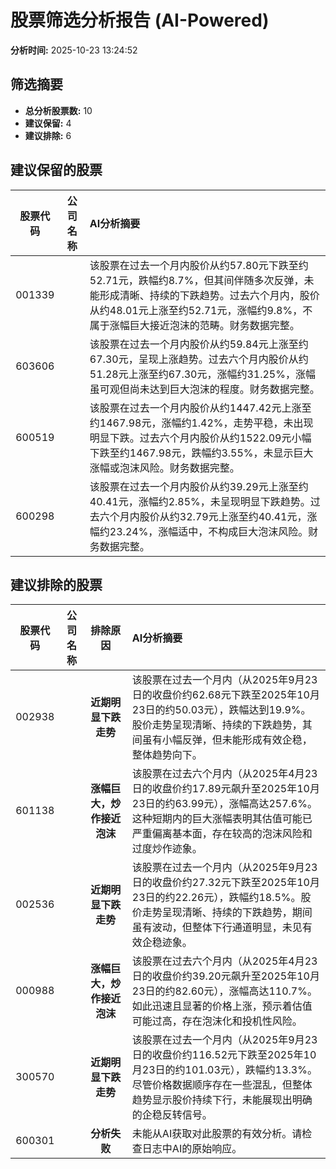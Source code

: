# 股票筛选分析报告 (AI-Powered)

**分析时间:** 2025-10-23 13:24:52

## 筛选摘要

- **总分析股票数:** 10
- **建议保留:** 4
- **建议排除:** 6

## 建议保留的股票

| 股票代码 | 公司名称 | AI分析摘要 |
|:---:|:---:|:---|
| 001339 |  | 该股票在过去一个月内股价从约57.80元下跌至约52.71元，跌幅约8.7%，但其间伴随多次反弹，未能形成清晰、持续的下跌趋势。过去六个月内，股价从约48.01元上涨至约52.71元，涨幅约9.8%，不属于涨幅巨大接近泡沫的范畴。财务数据完整。 |
| 603606 |  | 该股票在过去一个月内股价从约59.84元上涨至约67.30元，呈现上涨趋势。过去六个月内股价从约51.28元上涨至约67.30元，涨幅约31.25%，涨幅虽可观但尚未达到巨大泡沫的程度。财务数据完整。 |
| 600519 |  | 该股票在过去一个月内股价从约1447.42元上涨至约1467.98元，涨幅约1.42%，走势平稳，未出现明显下跌。过去六个月内股价从约1522.09元小幅下跌至约1467.98元，跌幅约3.55%，未显示巨大涨幅或泡沫风险。财务数据完整。 |
| 600298 |  | 该股票在过去一个月内股价从约39.29元上涨至约40.41元，涨幅约2.85%，未呈现明显下跌趋势。过去六个月内股价从约32.79元上涨至约40.41元，涨幅约23.24%，涨幅适中，不构成巨大泡沫风险。财务数据完整。 |

## 建议排除的股票

| 股票代码 | 公司名称 | 排除原因 | AI分析摘要 |
|:---:|:---:|:---:|:---|
| 002938 |  | **近期明显下跌走势** | 该股票在过去一个月内（从2025年9月23日的收盘价约62.68元下跌至2025年10月23日的约50.03元），跌幅达到19.9%。股价走势呈现清晰、持续的下跌趋势，其间虽有小幅反弹，但未能形成有效企稳，整体趋势向下。 |
| 601138 |  | **涨幅巨大，炒作接近泡沫** | 该股票在过去六个月内（从2025年4月23日的收盘价约17.89元飙升至2025年10月23日的约63.99元），涨幅高达257.6%。这种短期内的巨大涨幅表明其估值可能已严重偏离基本面，存在较高的泡沫风险和过度炒作迹象。 |
| 002536 |  | **近期明显下跌走势** | 该股票在过去一个月内（从2025年9月23日的收盘价约27.32元下跌至2025年10月23日的约22.26元），跌幅约18.5%。股价走势呈现清晰、持续的下跌趋势，期间虽有波动，但整体下行通道明显，未见有效企稳迹象。 |
| 000988 |  | **涨幅巨大，炒作接近泡沫** | 该股票在过去六个月内（从2025年4月23日的收盘价约39.20元飙升至2025年10月23日的约82.60元），涨幅高达110.7%。如此迅速且显著的价格上涨，预示着估值可能过高，存在泡沫化和投机性风险。 |
| 300570 |  | **近期明显下跌走势** | 该股票在过去一个月内（从2025年9月23日的收盘价约116.52元下跌至2025年10月23日的约101.03元），跌幅约13.3%。尽管价格数据顺序存在一些混乱，但整体趋势显示股价持续下行，未能展现出明确的企稳反转信号。 |
| 600301 |  | **分析失败** | 未能从AI获取对此股票的有效分析。请检查日志中AI的原始响应。 |

